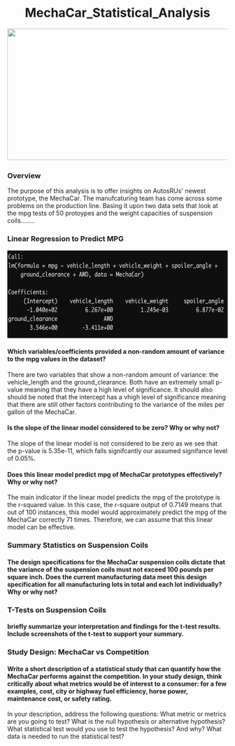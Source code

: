 <h1 align = "center"> MechaCar_Statistical_Analysis </h1>

<p align = "center">
<img src = "https://i.pinimg.com/originals/77/70/86/777086755a2f787bf4d1973e7dec3f18.png" width = "700" height = "300">
 </p>
 
<h3>Overview</h3>
The purpose of this analysis is to offer insights on AutosRUs' newest prototype, the MechaCar. The manufcaturing team has come across some problems on the production line. Basing it upon two data sets that look at the mpg tests of 50 protoypes and the weight capacities of suspension coils........

<h3>Linear Regression to Predict MPG </h3>

<p align = "center">
<img src = "https://github.com/JoseCalucag/MechaCar_Statistical_Analysis/blob/main/pics/deliverable1LM.png" width = "600" height = "200">
 </p>

#### Which variables/coefficients provided a non-random amount of variance to the mpg values in the dataset?
There are two variables that show a non-random amount of variance: the vehicle_length and the ground_clearance. Both have an extremely small p-value meaning that they have a high level of significance. It should also should be noted that the intercept has a vhigh level of significance meaning that there are still other factors contributing to the variance of the miles per gallon of the MechaCar.

#### Is the slope of the linear model considered to be zero? Why or why not?
The slope of the linear model is not considered to be zero as we see that the p-value is 5.35e-11, which falls signifcantly our assumed signifance level of 0.05%.

#### Does this linear model predict mpg of MechaCar prototypes effectively? Why or why not?
The main indicator if the linear model predicts the mpg of the prototype is the r-squared value. In this case, the r-square output of 0.7149 means that out of 100 instances, this model would approximately predict the mpg of the MechaCar correctly 71 times. Therefore, we can assume that this linear model can be effective.

<h3> Summary Statistics on Suspension Coils </h3>

#### The design specifications for the MechaCar suspension coils dictate that the variance of the suspension coils must not exceed 100 pounds per square inch. Does the current manufacturing data meet this design specification for all manufacturing lots in total and each lot individually? Why or why not?

<h3> T-Tests on Suspension Coils </h3>

#### briefly summarize your interpretation and findings for the t-test results. Include screenshots of the t-test to support your summary.

<h3> Study Design: MechaCar vs Competition </h3>

#### Write a short description of a statistical study that can quantify how the MechaCar performs against the competition. In your study design, think critically about what metrics would be of interest to a consumer: for a few examples, cost, city or highway fuel efficiency, horse power, maintenance cost, or safety rating.

In your description, address the following questions:
What metric or metrics are you going to test?
What is the null hypothesis or alternative hypothesis?
What statistical test would you use to test the hypothesis? And why?
What data is needed to run the statistical test?
